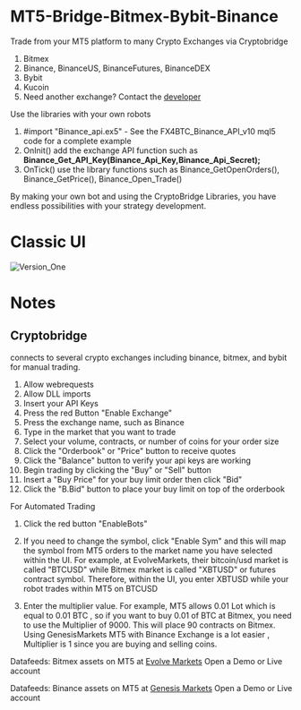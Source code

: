 # MT5-Bridge-Bitmex-Bybit-Binance
Trade from your MT5 platform to many Crypto Exchanges via Cryptobridge

1. Bitmex
2. Binance, BinanceUS, BinanceFutures, BinanceDEX
3. Bybit 
4. Kucoin 
5. Need another exchange? Contact the [developer](https://t.me/Hedgebitcoin) 

Use the libraries with your own robots 
1. #import "Binance_api.ex5" - See the FX4BTC_Binance_API_v10 mql5 code for a complete example
2. OnInit() add the exchange API function such as **Binance_Get_API_Key(Binance_Api_Key,Binance_Api_Secret);** 
3. OnTick() use the library functions such as Binance_GetOpenOrders(), Binance_GetPrice(), Binance_Open_Trade()

By making your own bot and using the CryptoBridge Libraries, you have endless possibilities with your strategy development. 

# Classic UI
![Version_One](https://i.imgur.com/HJ3fDLu.png)

# Notes
## Cryptobridge 
connects to several crypto exchanges including binance, bitmex, and bybit for manual trading. 

1. Allow webrequests
2. Allow DLL imports
3. Insert your API Keys
4. Press the red Button "Enable Exchange"
5. Press the exchange name, such as Binance
6. Type in the market that you want to trade 
7. Select your volume, contracts, or number of coins for your order size
8. Click the "Orderbook" or "Price" button to receive quotes 
9. Click the "Balance" button to verify your api keys are working
10. Begin trading by clicking the "Buy" or "Sell" button
11. Insert a "Buy Price" for your buy limit order then click "Bid"
12. Click the "B.Bid" button to place your buy limit on top of the orderbook

For Automated Trading

1. Click the red button "EnableBots"

2. If you need to change the symbol, click "Enable Sym" and this will map the symbol from MT5 orders to the market name you have selected within the UI. For example, at EvolveMarkets, their bitcoin/usd market is called "BTCUSD" while Bitmex market is called "XBTUSD" or futures contract symbol. Therefore, within the UI, you enter XBTUSD while your robot trades within MT5 on BTCUSD 

3. Enter the multiplier value. For example, MT5 allows 0.01 Lot which is equal to 0.01 BTC , so if you want to buy 0.01 of BTC at Bitmex, you need to use the Multiplier of 9000. This will place 90 contracts on Bitmex. Using GenesisMarkets MT5 with Binance Exchange is a lot easier , Multiplier is 1 since you are buying and selling coins. 

Datafeeds: Bitmex assets on MT5 at
[Evolve Markets](https://evolve.markets/r/270fefe2)
Open a Demo or Live account

Datafeeds: Binance assets on MT5 at
[Genesis Markets](https://genesismarkets.io/?ref=780028)
Open a Demo or Live account
